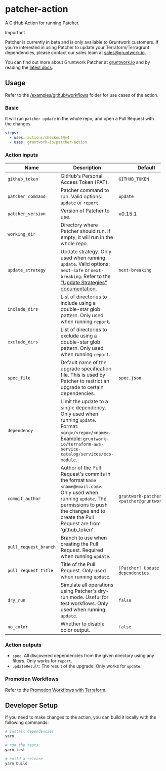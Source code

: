 # patcher-action
A GitHub Action for running Patcher.

> [!IMPORTANT]
> Patcher is currently in beta and is only available to Gruntwork customers. If you're interested in using Patcher to update your
> Terraform/Terragrunt dependencies, please contact our sales team at sales@gruntwork.io.

You can find out more about Gruntwork Patcher at [gruntwork.io](https://gruntwork.io/patcher) and by reading the [latest docs](https://docs.gruntwork.io/patcher/).

## Usage

Refer to the [/examples/github/workflows](/examples/github/workflows) folder for use cases of the action.

### Basic 
It will run `patcher update` in the whole repo, and open a Pull Request with the changes.

```yaml
steps:
  - uses: actions/checkout@v4
  - uses: gruntwork-io/patcher-action
```

### Action inputs

| Name              | Description                                                                                                                                                                                                  | Default                                        |
|-------------------|--------------------------------------------------------------------------------------------------------------------------------------------------------------------------------------------------------------|------------------------------------------------|
| `github_token`        | GitHub's Personal Access Token (PAT).                                                                                                                                                                    | `GITHUB_TOKEN`                                 |
| `patcher_command`     | Patcher command to run. Valid options: `update` or `report`.                                                                                                                                             | `update`                                       |
| `patcher_version`     | Version of Patcher to use.                                                                                                                                                                               | v0.15.1                                        |
| `working_dir`         | Directory where Patcher should run. If empty, it will run in the whole repo.                                                                                                                             |                                                |
| `update_strategy`     | Update strategy. Only used when running `update`. Valid options: `next-safe` or `next-breaking`. Refer to the ["Update Strategies" documentation](https://docs.gruntwork.io/patcher/update-strategies).  | `next-breaking`                                |
| `include_dirs`        | List of directories to include using a double-star glob pattern. Only used when running `report`.                                                                                                        |                                                |
| `exclude_dirs`        | List of directories to exclude using a double-star glob pattern. Only used when running `report`.                                                                                                        |                                                |
| `spec_file`           | Default name of the upgrade specification file. This is used by Patcher to restrict an upgrade to certain dependencies.                                                                                  | `spec.json`                                    |
| `dependency`          | Limit the update to a single dependency. Only used when running `update`. Format: `<org>/<repo>/<name>`. Example: `gruntwork-io/terraform-aws-service-catalog/services/ecs-module`.                      |                                                |
| `commit_author`       | Author of the Pull Request's commits in the format `Name <name@email.com>`. Only used when running `update`. The permissions to push the changes and to create the Pull Request are from 'github_token'. | `gruntwork-patcher-bot <patcher@gruntwork.io>` |
| `pull_request_branch` | Branch to use when creating the Pull Request. Required when running `update`.                                                                                                                            |                                                |
| `pull_request_title`  | Title of the Pull Request. Only used when running `update`.                                                                                                                                              | `[Patcher] Update dependencies`                |
| `dry_run`             | Simulate all operations using Patcher's dry-run mode. Useful for test workflows. Only used when running `update`.                                                                                        | `false`                                        |
| `no_color`            | Whether to disable color output.                                                                                                                                                                         | `false`                                        |

### Action outputs
- `spec`: All discovered dependencies from the given directory using any filters. Only works for `report`.
- `updateResult`: The result of the upgrade. Only works for `update`.

### Promotion Workflows 

Refer to the [Promotion Workflows with Terraform](https://blog.gruntwork.io/promotion-workflows-with-terraform-13c05bed953d).

## Developer Setup

If you need to make changes to the action, you can build it locally with the following commands:

```sh
# install dependencies
yarn

# run the tests
yarn test

# build a release
yarn build
```

